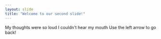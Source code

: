 ```yaml
---
layout: slide
title: "Welcome to our second slide!"
---
```

My thoughts were so loud I couldn't hear my mouth
Use the left arrow to go back!
